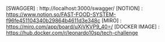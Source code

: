 [SWAGGER] : http://localhost:3000/swagger/
[NOTION] : https://www.notion.so/FAST-FOOD-SYSTEM-f96fe451104340b29864b4611d3e348c
[MIRO] : https://miro.com/app/board/uXjVKVP9_40=/
[DOCKER IMAGE] : https://hub.docker.com/r/leonardo10sp/tech-challenge
